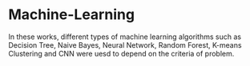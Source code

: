 # Machine-Learning
In these works, different types of machine learning algorithms such as Decision Tree, Naive Bayes, Neural Network, Random Forest, K-means Clustering and CNN were uesd to depend on the criteria of problem.

